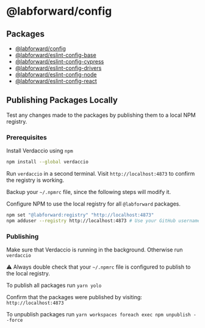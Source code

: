 # @labforward/config

## Packages

- [@labforward/config](./packages/config/README.md)
- [@labforward/eslint-config-base](./packages/eslint-config-base/README.md)
- [@labforward/eslint-config-cypress](./packages/eslint-config-cypress/README.md)
- [@labforward/eslint-config-drivers](./packages/eslint-config-drivers/README.md)
- [@labforward/eslint-config-node](./packages/eslint-config-node/README.md)
- [@labforward/eslint-config-react](./packages/eslint-config-react/README.md)

## Publishing Packages Locally

Test any changes made to the packages by publishing them to a local NPM registry.

### Prerequisites

Install Verdaccio using `npm`

```bash
npm install --global verdaccio
```

Run `verdaccio` in a second terminal. Visit `http://localhost:4873` to confirm the registry is working.

Backup your `~/.npmrc` file, since the following steps will modify it.

Configure NPM to use the local registry for all `@labforward` packages.

```bash
npm set "@labforward:registry" "http://localhost:4873"
npm adduser --registry http://localhost:4873 # Use your GitHub username and email.
```

### Publishing

Make sure that Verdaccio is running in the background. Otherwise run `verdaccio`

:warning: Always double check that your `~/.npmrc` file is configured to publish to the local registry.

To publish all packages run `yarn yolo`

Confirm that the packages were published by visiting: `http://localhost:4873`

To unpublish packages run `yarn workspaces foreach exec npm unpublish --force`
